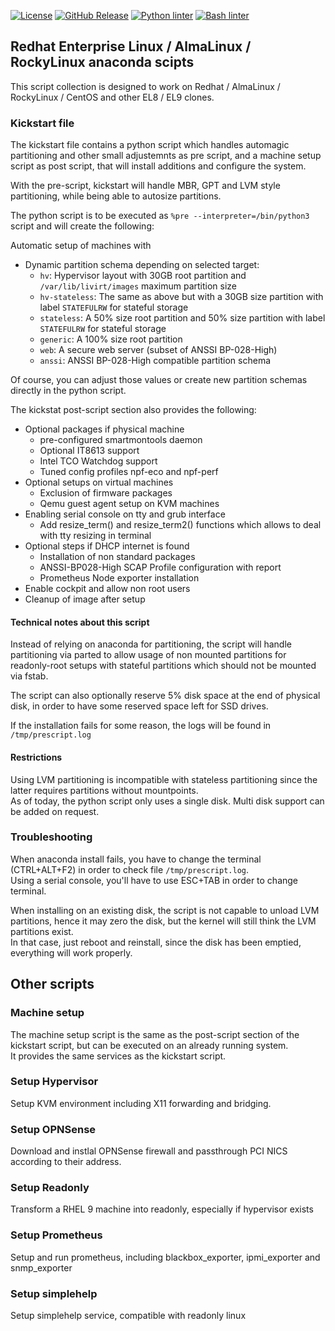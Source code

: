 [![License](https://img.shields.io/badge/License-BSD%203--Clause-blue.svg)](https://opensource.org/licenses/BSD-3-Clause)
[![GitHub Release](https://img.shields.io/github/release/netinvent/el_scripts.svg?label=Latest)](https://github.com/netinvent/el_scripts/releases/latest)
[![Python linter](https://github.com/netinvent/el_scripts/actions/workflows/pylint.yml/badge.svg)](https://github.com/netinvent/el_scripts/actions/workflows/pylint.yml)
[![Bash linter](https://github.com/netinvent/el_scripts/actions/workflows/shellcheck.yml/badge.svg)](https://github.com/netinvent/el_scripts/actions/workflows/shellcheck.yml)


## Redhat Enterprise Linux / AlmaLinux / RockyLinux anaconda scipts

This script collection is designed to work on Redhat / AlmaLinux / RockyLinux / CentOS and other EL8 / EL9 clones.  


### Kickstart file

The kickstart file contains a python script which handles automagic partitioning and other small adjustemnts as pre script, and a machine setup script as post script, that will install additions and configure the system.  

With the pre-script, kickstart will handle MBR, GPT and LVM style partitioning, while being able to autosize partitions.  

The python script is to be executed as `%pre --interpreter=/bin/python3` script and will create the following:

Automatic setup of machines with

- Dynamic partition schema depending on selected target:
  - `hv`: Hypervisor layout with 30GB root partition and `/var/lib/livirt/images` maximum partition size
  - `hv-stateless`: The same as above but with a 30GB size partition with label `STATEFULRW` for stateful storage
  - `stateless`: A 50% size root partition and 50% size partition with label `STATEFULRW` for stateful storage
  - `generic`: A 100% size root partition
  - `web`: A secure web server (subset of ANSSI BP-028-High)
  - `anssi`: ANSSI BP-028-High compatible partition schema

Of course, you can adjust those values or create new partition schemas directly in the python script.

The kickstat post-script section also provides the following:

- Optional packages if physical machine
    - pre-configured smartmontools daemon
    - Optional IT8613 support
    - Intel TCO Watchdog support
    - Tuned config profiles npf-eco and npf-perf
- Optional setups on virtual machines
    - Exclusion of firmware packages
    - Qemu guest agent setup on KVM machines
- Enabling serial console on tty and grub interface
    - Add resize_term() and resize_term2() functions which allows to deal with tty resizing in terminal
- Optional steps if DHCP internet is found
    - Installation of non standard packages
    - ANSSI-BP028-High SCAP Profile configuration with report
    - Prometheus Node exporter installation
- Enable cockpit and allow non root users
- Cleanup of image after setup

#### Technical notes about this script

Instead of relying on anaconda for partitioning, the script will handle partitioning via parted to allow usage of non mounted partitions for readonly-root setups with stateful partitions which should not be mounted via fstab.

The script can also optionally reserve 5% disk space at the end of physical disk, in order to have some reserved space left for SSD drives.

If the installation fails for some reason, the logs will be found in `/tmp/prescript.log`

#### Restrictions

Using LVM partitioning is incompatible with stateless partitioning since the latter requires partitions without mountpoints.  
As of today, the python script only uses a single disk. Multi disk support can be added on request.

### Troubleshooting

When anaconda install fails, you have to change the terminal (CTRL+ALT+F2) in order to check file `/tmp/prescript.log`.  
Using a serial console, you'll have to use ESC+TAB in order to change terminal.

When installing on an existing disk, the script is not capable to unload LVM partitions, hence it may zero the disk, but the kernel will still think the LVM partitions exist.  
In that case, just reboot and reinstall, since the disk has been emptied, everything will work properly.

## Other scripts

### Machine setup

The machine setup script is the same as the post-script section of the kickstart script, but can be executed on an already running system.  
It provides the same services as the kickstart script.

### Setup Hypervisor

Setup KVM environment including X11 forwarding and bridging.

### Setup OPNSense

Download and instlal OPNSense firewall and passthrough PCI NICS according to their address.

### Setup Readonly

Transform a RHEL 9 machine into readonly, especially if hypervisor exists

### Setup Prometheus

Setup and run prometheus, including blackbox_exporter, ipmi_exporter and snmp_exporter

### Setup simplehelp

Setup simplehelp service, compatible with readonly linux
